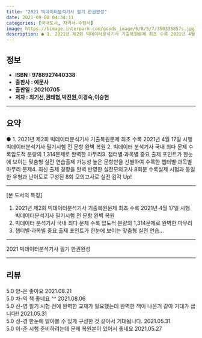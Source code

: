 ```yaml
---
title: "2021 빅데이터분석기사 필기 한권완성"
date: 2021-09-08 04:34:11
categories: [국내도서, 자격서-수험서]
image: https://bimage.interpark.com/goods_image/6/8/5/7/350336857s.jpg
description: ● 1. 2021년 제2회 빅데이터분석기사 기출복원문제 최초 수록 2021년 4월 17일 시행 빅데이터분석기사 필기시험 전 문항 완벽 복원 2. 빅데이터 분석기사 국내 최다 문제 수록압도적 분량의 1,314문제로 완벽한 마무리3. 챕터별·과목별 중요 출제 포인트가 한눈에 보이는 맞춤형
---
```


## **정보**

- **ISBN : 9788927440338**
- **출판사 : 예문사**
- **출판일 : 20210705**
- **저자 : 최기선,권태협,박진원,이경숙,이승헌**

------



## **요약**

●  1. 2021년 제2회 빅데이터분석기사 기출복원문제 최초 수록 2021년 4월 17일 시행 빅데이터분석기사 필기시험 전 문항 완벽 복원 2. 빅데이터 분석기사 국내 최다 문제 수록압도적 분량의 1,314문제로 완벽한 마무리3. 챕터별·과목별 중요 출제 포인트가 한눈에 보이는 맞춤형 실전 연습출제 가능성 높은 문항만을 선별하여 수록한 챕터별·과목별 마무리 문제4. 최신 출제 경향을 완벽 반영한 실전모의고사 8회분 수록실제 시험과 동일한 유형과 난이도로 구성된 8회 모의고사로 실전 감각 Up!

------

[본 도서의 특징]

1. 2021년 제2회 빅데이터분석기사 기출복원문제 최초 수록 
2021년 4월 17일 시행 빅데이터분석기사 필기시험 전 문항 완벽 복원 
2. 빅데이터 분석기사 국내 최다 문제 수록
압도적 분량의 1,314문제로 완벽한 마무리
3. 챕터별·과목별 중요 출제 포인트가 한눈에 보이는 맞춤형 실전 연습... 

------


2021 빅데이터분석기사 필기 한권완성 

------


## **리뷰** 

5.0 양-은 좋아요 2021.08.21 <br/>5.0 차-익 책 좋네요 ^^ 2021.08.06 <br/>5.0 신-영 필기 시험 전에 완벽한 교재가 필요했는데 완벽한 책이 나온거 같아 기대가 큽니다!! 2021.05.31 <br/>5.0 성-경 한눈에 알아볼 수 있게 구성한 것 같아서 기대됩니다. 2021.05.31 <br/>5.0 이-준 시험 준비하려는데 문제 복원본이 있어서 좋네요 2021.05.27 <br/>